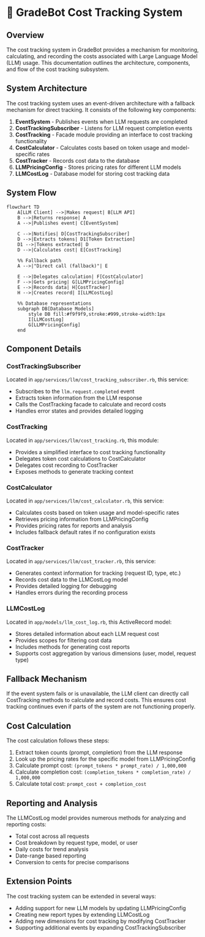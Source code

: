 # 🤑 GradeBot Cost Tracking System

## Overview

The cost tracking system in GradeBot provides a mechanism for monitoring, calculating, and recording the costs associated with Large Language Model (LLM) usage. This documentation outlines the architecture, components, and flow of the cost tracking subsystem.

## System Architecture

The cost tracking system uses an event-driven architecture with a fallback mechanism for direct tracking. It consists of the following key components:

1. **EventSystem** - Publishes events when LLM requests are completed
2. **CostTrackingSubscriber** - Listens for LLM request completion events
3. **CostTracking** - Facade module providing an interface to cost tracking functionality
4. **CostCalculator** - Calculates costs based on token usage and model-specific rates
5. **CostTracker** - Records cost data to the database
6. **LLMPricingConfig** - Stores pricing rates for different LLM models
7. **LLMCostLog** - Database model for storing cost tracking data

## System Flow

```mermaid
flowchart TD
    A[LLM Client] -->|Makes request| B[LLM API]
    B -->|Returns response| A
    A -->|Publishes event| C[EventSystem]
    
    C -->|Notifies| D[CostTrackingSubscriber]
    D -->|Extracts tokens| D1[Token Extraction]
    D1 -->|Tokens extracted| D
    D -->|Calculates cost| E[CostTracking]
    
    %% Fallback path
    A -->|"Direct call (fallback)"| E
    
    E -->|Delegates calculation| F[CostCalculator]
    F -->|Gets pricing| G[LLMPricingConfig]
    E -->|Records data| H[CostTracker]
    H -->|Creates record| I[LLMCostLog]
    
    %% Database representations
    subgraph DB[Database Models]
        style DB fill:#f9f9f9,stroke:#999,stroke-width:1px
        I[LLMCostLog]
        G[LLMPricingConfig]
    end
```

## Component Details

### CostTrackingSubscriber

Located in `app/services/llm/cost_tracking_subscriber.rb`, this service:
- Subscribes to the `llm.request.completed` event
- Extracts token information from the LLM response
- Calls the CostTracking facade to calculate and record costs
- Handles error states and provides detailed logging

### CostTracking

Located in `app/services/llm/cost_tracking.rb`, this module:
- Provides a simplified interface to cost tracking functionality
- Delegates token cost calculations to CostCalculator
- Delegates cost recording to CostTracker
- Exposes methods to generate tracking context

### CostCalculator

Located in `app/services/llm/cost_calculator.rb`, this service:
- Calculates costs based on token usage and model-specific rates
- Retrieves pricing information from LLMPricingConfig
- Provides pricing rates for reports and analysis
- Includes fallback default rates if no configuration exists

### CostTracker

Located in `app/services/llm/cost_tracker.rb`, this service:
- Generates context information for tracking (request ID, type, etc.)
- Records cost data to the LLMCostLog model
- Provides detailed logging for debugging
- Handles errors during the recording process

### LLMCostLog

Located in `app/models/llm_cost_log.rb`, this ActiveRecord model:
- Stores detailed information about each LLM request cost
- Provides scopes for filtering cost data
- Includes methods for generating cost reports
- Supports cost aggregation by various dimensions (user, model, request type)

## Fallback Mechanism

If the event system fails or is unavailable, the LLM client can directly call CostTracking methods to calculate and record costs. This ensures cost tracking continues even if parts of the system are not functioning properly.

## Cost Calculation

The cost calculation follows these steps:
1. Extract token counts (prompt, completion) from the LLM response
2. Look up the pricing rates for the specific model from LLMPricingConfig
3. Calculate prompt cost: `(prompt_tokens * prompt_rate) / 1,000,000`
4. Calculate completion cost: `(completion_tokens * completion_rate) / 1,000,000`
5. Calculate total cost: `prompt_cost + completion_cost`

## Reporting and Analysis

The LLMCostLog model provides numerous methods for analyzing and reporting costs:
- Total cost across all requests
- Cost breakdown by request type, model, or user
- Daily costs for trend analysis
- Date-range based reporting
- Conversion to cents for precise comparisons

## Extension Points

The cost tracking system can be extended in several ways:
- Adding support for new LLM models by updating LLMPricingConfig
- Creating new report types by extending LLMCostLog
- Adding new dimensions for cost tracking by modifying CostTracker
- Supporting additional events by expanding CostTrackingSubscriber
